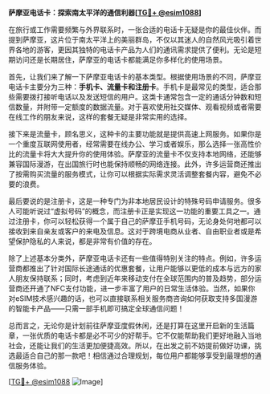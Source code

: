 **萨摩亚电话卡：探索南太平洋的通信利器[[TG💪+ @esim1088](https://t.me/s/esim1088)]**

在旅行或工作需要频繁与外界联系时，一张合适的电话卡无疑是你的最佳伙伴。而提到萨摩亚，这片位于南太平洋上的美丽群岛，不仅以其迷人的自然风光吸引着世界各地的游客，更因其独特的电话卡产品为人们的通讯需求提供了便利。无论是短期访问还是长期居住，萨摩亚的电话卡都能满足你多样化的使用场景。

首先，让我们来了解一下萨摩亚电话卡的基本类型。根据使用场景的不同，萨摩亚电话卡主要分为三种：**手机卡、流量卡和注册卡**。手机卡是最常见的类型，适合那些需要拨打接听电话以及发送短信的用户。这类卡通常包含一定的通话分钟数和短信数量，并附带一定额度的数据流量。对于喜欢使用社交媒体、观看视频或者需要在线工作的朋友来说，这样的套餐无疑是非常实用的选择。

接下来是流量卡，顾名思义，这种卡的主要功能就是提供高速上网服务。如果你是一个重度互联网使用者，经常需要在线办公、学习或者娱乐，那么选择一张高性价比的流量卡将大大提升你的使用体验。萨摩亚的流量卡不仅支持本地网络，还能够兼容国际漫游，在出国旅行时也能保持顺畅的网络连接。此外，许多运营商还推出了按需购买流量的服务模式，让你可以根据实际需求灵活调整套餐内容，避免不必要的浪费。

最后要说的是注册卡，这是一种专门为非本地居民设计的特殊号码申请服务。很多人可能听说过“虚拟号码”的概念，而注册卡正是实现这一功能的重要工具之一。通过注册卡，你可以轻松获得一个属于自己的萨摩亚手机号码，无论身处何地都可以接收到来自亲友或客户的来电及信息。这对于跨境电商从业者、自由职业者或是希望保护隐私的人来说，都是非常有价值的存在。

除了上述基本分类外，萨摩亚电话卡还有一些值得特别关注的特点。例如，许多运营商都推出了针对国际长途通话的优惠套餐，让用户能够以更低的成本与远方的家人朋友保持联系；同时，考虑到近年来移动支付在全球范围内的普及趋势，部分运营商还开通了NFC支付功能，进一步丰富了用户的日常生活体验。当然，如果你对eSIM技术感兴趣的话，也可以直接联系相关服务商咨询如何获取支持多国漫游的智能卡产品——只需一部手机即可搞定全球通信问题！

总而言之，无论你是计划前往萨摩亚度假休闲，还是打算在这里开启新的生活篇章，一张优质的电话卡都是必不可少的好帮手。它不仅能帮助我们更好地融入当地社会，还能让我们的生活更加便捷高效。所以，在出发之前不妨提前做好功课，挑选最适合自己的那一款吧！相信通过合理规划，每位用户都能够享受到最理想的通信服务体验。

[[TG💪+ @esim1088](https://t.me/s/esim1088) ![Image](https://i.postimg.cc/4NQfJmqS/Snipaste-2025-05-13-00-14-12.png)]